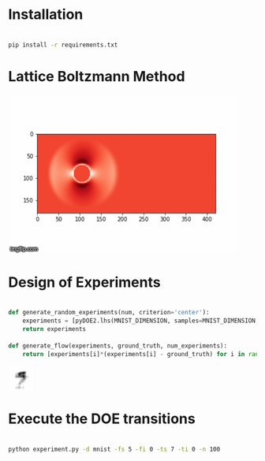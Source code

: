 # Installation

```bash

pip install -r requirements.txt

```

# Lattice Boltzmann Method

![](./video.gif)

# Design of Experiments

```python

def generate_random_experiments(num, criterion='center'):
    experiments = [pyDOE2.lhs(MNIST_DIMENSION, samples=MNIST_DIMENSION, criterion=criterion) for i in range(num)]
    return experiments

def generate_flow(experiments, ground_truth, num_experiments):
    return [experiments[i]*(experiments[i] - ground_truth) for i in range(num_experiments)]

```

![](./7to5.gif)

# Execute the DOE transitions

```bash

python experiment.py -d mnist -fs 5 -fi 0 -ts 7 -ti 0 -n 100

```
